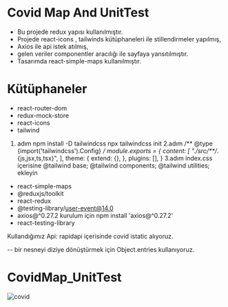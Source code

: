 # Covid Map And UnitTest
- Bu projede redux yapısı  kullanılmıştır.
- Projede react-icons , tailwinds kütüphaneleri ile stillendirmeler yapılmış,
- Axios ile api istek atılmış,
- gelen veriler componentler aracılığı ile sayfaya yansıtılmıştır.
- Tasarımda react-simple-maps kullanılmıştır.
# Kütüphaneler

- react-router-dom
- redux-mock-store
- react-icons
- tailwind
1. adım
npm install -D tailwindcss
npx tailwindcss init
2.adım
/** @type {import('tailwindcss').Config} */
module.exports = {
  content: [
    "./src/**/*.{js,jsx,ts,tsx}",
  ],
  theme: {
    extend: {},
  },
  plugins: [],
}
3.adım 
index.css içerisine
@tailwind base;
@tailwind components;
@tailwind utilities;
ekleyin

- react-simple-maps
- @reduxjs/toolkit
- react-redux
- @testing-library/user-event@14.0
- axios@^0.27.2
kurulum için
npm install 'axios@^0.27.2'
- react-testing-library

Kullandığımız Api:
rapidapi içerisinde covid istatic  alıyoruz.

-- bir nesneyi diziye dönüştürmek için Object.entries kullanıyoruz.

# CovidMap_UnitTest

![covid](https://github.com/user-attachments/assets/538b2f83-5b23-4dd6-876d-c13771512c15)

